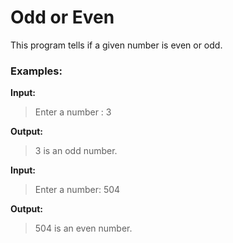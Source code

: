 # Odd or Even

This program tells if a given number is even or odd.

### Examples:

**Input:**

> Enter a number : 3

**Output:**

> 3 is an odd number.


**Input:**

> Enter a number: 504

**Output:**

> 504 is an even number.



